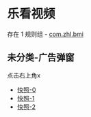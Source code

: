 # 乐看视频

存在 1 规则组 - [com.zhl.bmi](/src/apps/com.zhl.bmi.ts)

## 未分类-广告弹窗

点击右上角x

- [快照-0](https://i.gkd.li/i/13255787)
- [快照-1](https://i.gkd.li/i/13255786)
- [快照-2](https://i.gkd.li/i/13542343)
